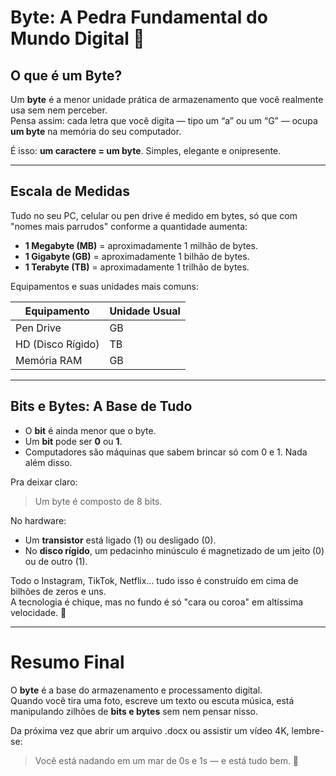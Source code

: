 # Byte: A Pedra Fundamental do Mundo Digital &#x1F4BE;

## O que é um Byte?

Um **byte** é a menor unidade prática de armazenamento que você realmente usa sem nem perceber.  
Pensa assim: cada letra que você digita — tipo um “a” ou um “G” — ocupa **um byte** na memória do seu computador.

É isso: **um caractere = um byte**. Simples, elegante e onipresente.

---

## Escala de Medidas

Tudo no seu PC, celular ou pen drive é medido em bytes, só que com "nomes mais parrudos" conforme a quantidade aumenta:

- **1 Megabyte (MB)** = aproximadamente 1 milhão de bytes.
- **1 Gigabyte (GB)** = aproximadamente 1 bilhão de bytes.
- **1 Terabyte (TB)** = aproximadamente 1 trilhão de bytes.

Equipamentos e suas unidades mais comuns:

| Equipamento        | Unidade Usual |
|--------------------|---------------|
| Pen Drive           | GB            |
| HD (Disco Rígido)   | TB            |
| Memória RAM         | GB            |

---

## Bits e Bytes: A Base de Tudo

- O **bit** é ainda menor que o byte.  
- Um **bit** pode ser **0** ou **1**.  
- Computadores são máquinas que sabem brincar só com 0 e 1. Nada além disso.

Pra deixar claro:
> Um byte é composto de 8 bits.

No hardware:
- Um **transistor** está ligado (1) ou desligado (0).
- No **disco rígido**, um pedacinho minúsculo é magnetizado de um jeito (0) ou de outro (1).

Todo o Instagram, TikTok, Netflix... tudo isso é construído em cima de bilhões de zeros e uns.  
A tecnologia é chique, mas no fundo é só "cara ou coroa" em altíssima velocidade. &#x1F680;

---

# Resumo Final

O **byte** é a base do armazenamento e processamento digital.  
Quando você tira uma foto, escreve um texto ou escuta música, está manipulando zilhões de **bits e bytes** sem nem pensar nisso.

Da próxima vez que abrir um arquivo .docx ou assistir um vídeo 4K, lembre-se:  
> Você está nadando em um mar de 0s e 1s — e está tudo bem. &#x1F92F;
